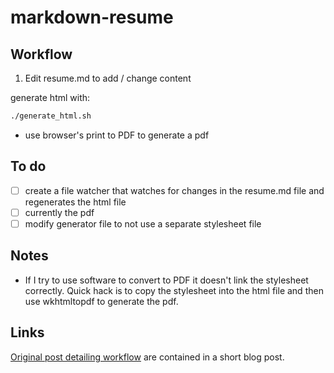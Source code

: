 # markdown-resume

## Workflow

1. Edit resume.md to add / change content

generate html with:

```zsh
./generate_html.sh
```

- use browser's print to PDF to generate a pdf

## To do

- [ ] create a file watcher that watches for changes in the resume.md file and regenerates the html file
- [ ] currently the pdf
- [ ] modify generator file to not use a separate stylesheet file

## Notes

- If I try to use software to convert to PDF it doesn't link the stylesheet correctly. Quick hack is to copy the stylesheet into the html file and then use wkhtmltopdf to generate the pdf.

## Links

[Original post detailing workflow](http://sdsawtelle.github.io/blog/output/simple-markdown-resume-with-pandoc-and-wkhtmltopdf.html) are contained in a short blog post.
